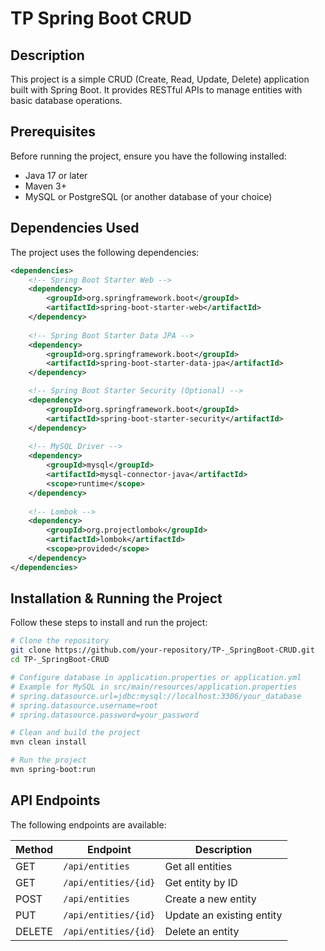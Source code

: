 # TP Spring Boot CRUD

## Description
This project is a simple CRUD (Create, Read, Update, Delete) application built with Spring Boot. It provides RESTful APIs to manage entities with basic database operations.

## Prerequisites
Before running the project, ensure you have the following installed:
- Java 17 or later
- Maven 3+
- MySQL or PostgreSQL (or another database of your choice)

## Dependencies Used
The project uses the following dependencies:
```xml
<dependencies>
    <!-- Spring Boot Starter Web -->
    <dependency>
        <groupId>org.springframework.boot</groupId>
        <artifactId>spring-boot-starter-web</artifactId>
    </dependency>
    
    <!-- Spring Boot Starter Data JPA -->
    <dependency>
        <groupId>org.springframework.boot</groupId>
        <artifactId>spring-boot-starter-data-jpa</artifactId>
    </dependency>

    <!-- Spring Boot Starter Security (Optional) -->
    <dependency>
        <groupId>org.springframework.boot</groupId>
        <artifactId>spring-boot-starter-security</artifactId>
    </dependency>
    
    <!-- MySQL Driver -->
    <dependency>
        <groupId>mysql</groupId>
        <artifactId>mysql-connector-java</artifactId>
        <scope>runtime</scope>
    </dependency>
    
    <!-- Lombok -->
    <dependency>
        <groupId>org.projectlombok</groupId>
        <artifactId>lombok</artifactId>
        <scope>provided</scope>
    </dependency>
</dependencies>
```

## Installation & Running the Project
Follow these steps to install and run the project:

```bash
# Clone the repository
git clone https://github.com/your-repository/TP-_SpringBoot-CRUD.git
cd TP-_SpringBoot-CRUD

# Configure database in application.properties or application.yml
# Example for MySQL in src/main/resources/application.properties
# spring.datasource.url=jdbc:mysql://localhost:3306/your_database
# spring.datasource.username=root
# spring.datasource.password=your_password

# Clean and build the project
mvn clean install

# Run the project
mvn spring-boot:run
```

## API Endpoints
The following endpoints are available:

| Method | Endpoint | Description |
|--------|---------|-------------|
| GET | `/api/entities` | Get all entities |
| GET | `/api/entities/{id}` | Get entity by ID |
| POST | `/api/entities` | Create a new entity |
| PUT | `/api/entities/{id}` | Update an existing entity |
| DELETE | `/api/entities/{id}` | Delete an entity |


